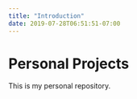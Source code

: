 ```yaml
---
title: "Introduction"
date: 2019-07-28T06:51:51-07:00
---
```

# Personal Projects
This is my personal repository.

